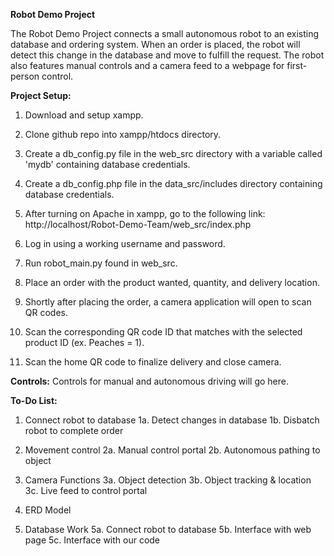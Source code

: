 **Robot Demo Project**

The Robot Demo Project connects a small autonomous robot to an existing database and ordering system. When an order is placed, the robot will detect this change in the database and move to fulfill the request. The robot also features manual controls and a camera feed to a webpage for first-person control.

**Project Setup:**
1. Download and setup xampp.

2. Clone github repo into xampp/htdocs directory.

3. Create a db_config.py file in the web_src directory with a variable called 'mydb' containing database credentials.

4. Create a db_config.php file in the data_src/includes directory containing database credentials.

5. After turning on Apache in xampp, go to the following link:
    http://localhost/Robot-Demo-Team/web_src/index.php

6. Log in using a working username and password.

7. Run robot_main.py found in web_src.

8. Place an order with the product wanted, quantity, and delivery location.

9. Shortly after placing the order, a camera application will open to scan QR codes.

10. Scan the corresponding QR code ID that matches with the selected product ID (ex. Peaches = 1).

11. Scan the home QR code to finalize delivery and close camera.

**Controls:**
Controls for manual and autonomous driving will go here.

**To-Do List:**

1. Connect robot to database
    1a. Detect changes in database
    1b. Disbatch robot to complete order

2. Movement control
    2a. Manual control portal
    2b. Autonomous pathing to object

3. Camera Functions
    3a. Object detection
    3b. Object tracking & location
    3c. Live feed to control portal

4. ERD Model

5. Database Work
    5a. Connect robot to database
    5b. Interface with web page
    5c. Interface with our code